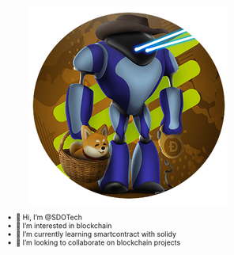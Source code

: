 <div align="center"><img src="https://github.com/SDOTech/SDOTech/blob/main/img/solb.png"></div>
  
- 👋 Hi, I’m @SDOTech
- 👀 I’m interested in blockchain
- 🌱 I’m currently learning smartcontract with solidy
- 💞️ I’m looking to collaborate on blockchain projects



<!---
SDOTech/SDOTech is a ✨ special ✨ repository because its `README.md` (this file) appears on your GitHub profile.
You can click the Preview link to take a look at your changes.
--->
